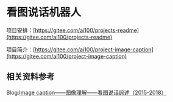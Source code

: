 # 看图说话机器人

项目安排：[https://gitee.com/ai100/projects-readme](https://gitee.com/ai100/projects-readme)

项目简介：[https://gitee.com/ai100/project-image-caption](https://gitee.com/ai100/project-image-caption)

## 相关资料参考

Blog:[Image caption——图像理解——看图说话综述（2015-2018）](https://blog.csdn.net/m0_37731749/article/details/80520144)
